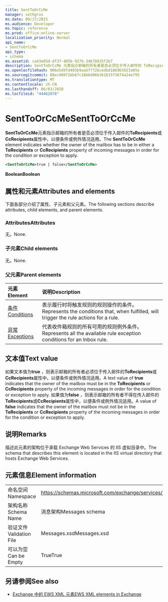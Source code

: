 ```yaml
---
title: SentToOrCcMe
manager: sethgros
ms.date: 09/17/2015
ms.audience: Developer
ms.topic: reference
ms.prod: office-online-server
localization_priority: Normal
api_name:
- SentToOrCcMe
api_type:
- schema
ms.assetid: ca43e05d-df37-485b-9276-34678025f2b7
description: SentToOrCcMe 元素指示邮箱的所有者是否必须位于传入邮件的 ToRecipients 或 CcRecipients 属性中，以便条件或例外情况适用。
ms.openlocfilehash: 906e5d9fd405b9aa6f772bcedbd1869b5023a05e
ms.sourcegitcommit: 88ec988f2bb67c1866d06b361615f3674a24e795
ms.translationtype: MT
ms.contentlocale: zh-CN
ms.lasthandoff: 06/03/2020
ms.locfileid: "44462078"
---
```

# <a name="senttoorccme"></a><span data-ttu-id="b4809-103">SentToOrCcMe</span><span class="sxs-lookup"><span data-stu-id="b4809-103">SentToOrCcMe</span></span>

<span data-ttu-id="b4809-104">**SentToOrCcMe**元素指示邮箱的所有者是否必须位于传入邮件的**ToRecipients**或**CcRecipients**属性中，以便条件或例外情况适用。</span><span class="sxs-lookup"><span data-stu-id="b4809-104">The **SentToOrCcMe** element indicates whether the owner of the mailbox has to be in either a **ToRecipients** or **CcRecipients** property of incoming messages in order for the condition or exception to apply.</span></span> 
  
```XML
<SentToOrCcMe>true | false</SentToOrCcMe>
```

 <span data-ttu-id="b4809-105">**Boolean**</span><span class="sxs-lookup"><span data-stu-id="b4809-105">**Boolean**</span></span>
## <a name="attributes-and-elements"></a><span data-ttu-id="b4809-106">属性和元素</span><span class="sxs-lookup"><span data-stu-id="b4809-106">Attributes and elements</span></span>

<span data-ttu-id="b4809-107">下面各部分介绍了属性、子元素和父元素。</span><span class="sxs-lookup"><span data-stu-id="b4809-107">The following sections describe attributes, child elements, and parent elements.</span></span>
  
### <a name="attributes"></a><span data-ttu-id="b4809-108">Attributes</span><span class="sxs-lookup"><span data-stu-id="b4809-108">Attributes</span></span>

<span data-ttu-id="b4809-109">无。</span><span class="sxs-lookup"><span data-stu-id="b4809-109">None.</span></span>
  
### <a name="child-elements"></a><span data-ttu-id="b4809-110">子元素</span><span class="sxs-lookup"><span data-stu-id="b4809-110">Child elements</span></span>

<span data-ttu-id="b4809-111">无。</span><span class="sxs-lookup"><span data-stu-id="b4809-111">None.</span></span>
  
### <a name="parent-elements"></a><span data-ttu-id="b4809-112">父元素</span><span class="sxs-lookup"><span data-stu-id="b4809-112">Parent elements</span></span>

|<span data-ttu-id="b4809-113">**元素**</span><span class="sxs-lookup"><span data-stu-id="b4809-113">**Element**</span></span>|<span data-ttu-id="b4809-114">**说明**</span><span class="sxs-lookup"><span data-stu-id="b4809-114">**Description**</span></span>|
|:-----|:-----|
|[<span data-ttu-id="b4809-115">条件</span><span class="sxs-lookup"><span data-stu-id="b4809-115">Conditions</span></span>](conditions.md) <br/> |<span data-ttu-id="b4809-116">表示履行时将触发规则的规则操作的条件。</span><span class="sxs-lookup"><span data-stu-id="b4809-116">Represents the conditions that, when fulfilled, will trigger the rule actions for a rule.</span></span>  <br/> |
|[<span data-ttu-id="b4809-117">异常</span><span class="sxs-lookup"><span data-stu-id="b4809-117">Exceptions</span></span>](exceptions.md) <br/> |<span data-ttu-id="b4809-118">代表收件箱规则的所有可用的规则例外条件。</span><span class="sxs-lookup"><span data-stu-id="b4809-118">Represents all the available rule exception conditions for an Inbox rule.</span></span>  <br/> |
   
## <a name="text-value"></a><span data-ttu-id="b4809-119">文本值</span><span class="sxs-lookup"><span data-stu-id="b4809-119">Text value</span></span>

<span data-ttu-id="b4809-120">如果文本值为**true** ，则表示邮箱的所有者必须位于传入邮件的**ToRecipients**或**CcRecipients**属性中，以便条件或例外情况适用。</span><span class="sxs-lookup"><span data-stu-id="b4809-120">A text value of **true** indicates that the owner of the mailbox must be in the **ToRecipients** or **CcRecipients** property of the incoming messages in order for the condition or exception to apply.</span></span> <span data-ttu-id="b4809-121">如果值为**false** ，则表示邮箱的所有者不得在传入邮件的**ToRecipients**或**CcRecipients**属性中，以便条件或例外情况适用。</span><span class="sxs-lookup"><span data-stu-id="b4809-121">A value of **false** indicates that the owner of the mailbox must not be in the **ToRecipients** or **CcRecipients** property of the incoming messages in order for the condition or exception to apply.</span></span> 
  
## <a name="remarks"></a><span data-ttu-id="b4809-122">说明</span><span class="sxs-lookup"><span data-stu-id="b4809-122">Remarks</span></span>

<span data-ttu-id="b4809-123">描述此元素的架构位于承载 Exchange Web Services 的 IIS 虚拟目录中。</span><span class="sxs-lookup"><span data-stu-id="b4809-123">The schema that describes this element is located in the IIS virtual directory that hosts Exchange Web Services.</span></span>
  
## <a name="element-information"></a><span data-ttu-id="b4809-124">元素信息</span><span class="sxs-lookup"><span data-stu-id="b4809-124">Element information</span></span>

|||
|:-----|:-----|
|<span data-ttu-id="b4809-125">命名空间</span><span class="sxs-lookup"><span data-stu-id="b4809-125">Namespace</span></span>  <br/> |https://schemas.microsoft.com/exchange/services/2006/messages  <br/> |
|<span data-ttu-id="b4809-126">架构名称</span><span class="sxs-lookup"><span data-stu-id="b4809-126">Schema Name</span></span>  <br/> |<span data-ttu-id="b4809-127">消息架构</span><span class="sxs-lookup"><span data-stu-id="b4809-127">Messages schema</span></span>  <br/> |
|<span data-ttu-id="b4809-128">验证文件</span><span class="sxs-lookup"><span data-stu-id="b4809-128">Validation File</span></span>  <br/> |<span data-ttu-id="b4809-129">Messages.xsd</span><span class="sxs-lookup"><span data-stu-id="b4809-129">Messages.xsd</span></span>  <br/> |
|<span data-ttu-id="b4809-130">可以为空</span><span class="sxs-lookup"><span data-stu-id="b4809-130">Can be Empty</span></span>  <br/> |<span data-ttu-id="b4809-131">True</span><span class="sxs-lookup"><span data-stu-id="b4809-131">True</span></span>  <br/> |
   
## <a name="see-also"></a><span data-ttu-id="b4809-132">另请参阅</span><span class="sxs-lookup"><span data-stu-id="b4809-132">See also</span></span>



- [<span data-ttu-id="b4809-133">Exchange 中的 EWS XML 元素</span><span class="sxs-lookup"><span data-stu-id="b4809-133">EWS XML elements in Exchange</span></span>](ews-xml-elements-in-exchange.md)


